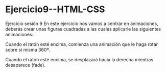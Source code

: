 # Ejercicio9--HTML-CSS

Ejercicio sesión 9
En este ejercicio nos vamos a centrar en animaciones, deberás crear unas figuras cuadradas a las cuales aplicarle las siguientes animaciones:



Cuando el ratón esté encima, comienza una animación que le haga rotar sobre si misma 360º.

Cuando el ratón esté encima, se desplazará hacia la derecha mientras desaparece (fade).
